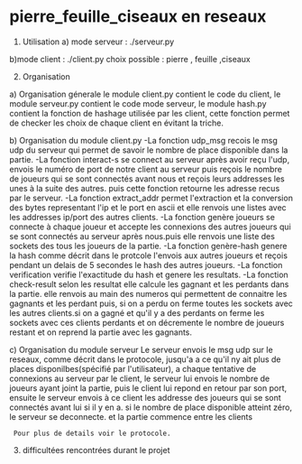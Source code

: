 # pierre_feuille_ciseaux en reseaux

1) Utilisation 
  a) mode serveur : 
      ./serveur.py

  b)mode client : 
       ./client.py
       choix possible : pierre , feuille ,ciseaux 
       


2) Organisation

  a) Organisation génerale
     le module client.py contient le code du client, le module serveur.py contient le code mode serveur, le module hash.py        contient la fonction de hashage utilisée par les client, cette fonction permet de checker les choix de chaque client en      évitant la triche.
     
  b) Organisation du module client.py 
     -La fonction udp_msg recois le msg udp du serveur qui permet de savoir le nombre de place disponible dans la partie.
     -La fonction interact-s se connect au serveur après avoir reçu l'udp, envois le numéro de port de notre client au             serveur puis reçois le nombre de joueurs qui se sont connectés avant nous et reçois leurs addresses les unes à la suite       des autres. puis cette fonction retourne les adresse recus par le serveur.
     -La fonction extract_addr permet l'extraction et la conversion des bytes representant l'ip et le port en ascii et elle         renvois une listes avec les addresses ip/port des autres clients.
     -La fonction genère joueurs se connecte à chaque joueur et accepte les connexions des autres joueurs qui se sont               connectés au serveur après nous.puis elle renvois une liste des sockets des tous les joueurs de la partie.
     -La fonction genère-hash genere la hash comme décrit dans le protcole l'envois aux autres joueurs et reçois pendant un         delais de 5 secondes le hash des autres joueurs.
     -La fonction verification verifie l'exactitude du hash et genere les resultats.
     -La fonction check-result selon les resultat elle calcule les gagnant et les perdants dans la partie. elle renvois au         main des numeros qui permettent de connaitre les gagnants et les perdant puis, si on a perdu on ferme toutes les             sockets avec les autres clients.si on a gagné et qu'il y a des perdants on ferme les sockets avec ces clients perdants       et on décremente le nombre de joueurs restant et on reprend la partie avec les gagnants.
  
  c) Organisation du module serveur
     Le serveur envois le msg udp sur le reseaux, comme décrit dans le protocole, jusqu'a a ce qu'il ny ait plus de places        disponilbes(spécifié par l'utilisateur), a chaque tentative de connexions au serveur par le client, le serveur lui            envois le nombre de joueurs ayant joint la partie, puis le client lui repond en retour par son port, ensuite le serveur      envois à ce client les addresse des joueurs qui se sont connectés avant lui si il y en a. si le nombre de place              disponible atteint zéro, le serveur se deconnecte. et la partie commence entre les clients
     
     Pour plus de details voir le protocole.
     
3) difficultées rencontrées durant le projet 
  
     
     
  
     
       
   

